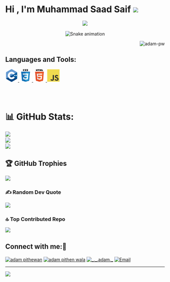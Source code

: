 <h1 align="left"><b>Hi , I'm Muhammad Saad Saif </b><img src="https://media.giphy.com/media/hvRJCLFzcasrR4ia7z/giphy.gif" width="35"></h1>
<!--  -->
<p align="center">
  <a href="https://github.com/DenverCoder1/readme-typing-svg"><img src="https://readme-typing-svg.herokuapp.com?font=Time+New+Roman&color=cyan&size=25&center=true&vCenter=true&width=600&height=100&lines=Computer+Science+Student;"></a>
</p>
<!--snake animation-->
<div align="center">
  <img src="https://profile-readme-generator.com/assets/snake.svg" alt="Snake animation" />
</div>
<!--gif animaiton of computer-->
<p><img align="right" src="https://github.com/Adam-pw/Adam-pw/blob/main/animation_500_kxa883sd.gif" alt="adam-pw" /></p>

<br>

<h2 align="left">Languages and Tools:</h2>
<p align="left"> 
  <!--cpp-->
  <a href="https://www.w3schools.com/cpp/" target="_blank" rel="noreferrer">
    <img src="https://raw.githubusercontent.com/devicons/devicon/master/icons/cplusplus/cplusplus-original.svg"
      alt="cplusplus" width="40" height="40" /> </a>
  <!--css-->
  <a href="https://www.w3schools.com/css/" target="_blank"
    rel="noreferrer"> <img
      src="https://raw.githubusercontent.com/devicons/devicon/master/icons/css3/css3-original-wordmark.svg" alt="css3"
      width="40" height="40" /> </a>
  <!--html-->
  <a href="https://www.w3.org/html/" target="_blank" rel="noreferrer"> <img
      src="https://raw.githubusercontent.com/devicons/devicon/master/icons/html5/html5-original-wordmark.svg"
      alt="html5" width="40" height="40" /> </a>
  <!--js-->
  <a href="https://developer.mozilla.org/en-US/docs/Web/JavaScript" target="_blank"
    rel="noreferrer"> <img
      src="https://raw.githubusercontent.com/devicons/devicon/master/icons/javascript/javascript-original.svg"
      alt="javascript" width="40" height="40" /> </a> 
   </p>

<br>


<br>


# 📊 GitHub Stats:
![](https://github-readme-stats.vercel.app/api?username=M-Saad-saif&theme=blue_navy&hide_border=false&include_all_commits=false&count_private=false)<br/>
![](https://nirzak-streak-stats.vercel.app/?user=M-Saad-saif&theme=blue_navy&hide_border=false)<br/>
![](https://github-readme-stats.vercel.app/api/top-langs/?username=M-Saad-saif&theme=blue_navy&hide_border=false&include_all_commits=false&count_private=false&layout=compact)

## 🏆 GitHub Trophies
![](https://github-profile-trophy.vercel.app/?username=M-Saad-saif&theme=radical&no-frame=false&no-bg=true&margin-w=4)

### ✍️ Random Dev Quote
![](https://quotes-github-readme.vercel.app/api?type=horizontal&theme=radical)

### 🔝 Top Contributed Repo
![](https://github-contributor-stats.vercel.app/api?username=M-Saad-saif&limit=5&theme=transparent&combine_all_yearly_contributions=true)

<!--socila media accounts-->
<h2 align="left">Connect with me:🤝</h2>
<p align="left">
<!--linkdin-->
  <a href="https://www.linkedin.com/in/Muhammad Saad saif/" target="blank"><img align="center"
      src="https://raw.githubusercontent.com/rahuldkjain/github-profile-readme-generator/master/src/images/icons/Social/linked-in-alt.svg"
      alt="adam pithewan" height="30" width="40" /></a>
<!--facebook-->
  <a href="https://fb.com/Saad Saif" target="blank"><img align="center"
      src="https://raw.githubusercontent.com/rahuldkjain/github-profile-readme-generator/master/src/images/icons/Social/facebook.svg"
      alt="adam pithen wala" height="30" width="40" /></a>
<!--instagram-->
  <a href="https://instagram.com/saadsaifsheikh" target="blank"><img align="center"
      src="https://raw.githubusercontent.com/rahuldkjain/github-profile-readme-generator/master/src/images/icons/Social/instagram.svg"
      alt="_._.adam._" height="30" width="40" /></a>
  <!--Email-->
  <a href="mailto:gcsaadsaif123@gmail.com" target="blank"><img align="center"
      src="https://github.com/user-attachments/assets/6bf9e844-6d01-4dbd-968d-bc7722c734d6" alt="Email" height="60" width="40" /></a>
</p>


---
[![](https://visitcount.itsvg.in/api?id=M-Saad-saif&icon=0&color=0)](https://visitcount.itsvg.in)

<!-- Proudly created with GPRM ( https://gprm.itsvg.in ) -->
